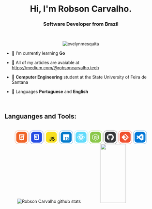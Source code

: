 <h1 align="center">Hi, I'm Robson Carvalho.</h1>

**<h3 align="center">Software Developer from Brazil</h3>**

<br />

<p align="center"> <img src="https://komarev.com/ghpvc/?username=Robson-Carvalho&label=Profile%20views&color=8236fd&style=flat" alt="evelynmesquita" /> </p>

- 🌱 I’m currently learning **Go**

- 📃 All of my articles are avaiable at https://medium.com/@robsoncarvalho.tech

- 🎒 **Computer Engineering** student at the State University of Feira de Santana

- 📕 Languages **Portuguese** and **English**

<br/>

## **Languanges and Tools:**

<br>

<div align="center">
  <img align="center" alt="" height="45" width="45" src="./assets/63ebb01d6097155058b29f04_html icon.svg">
  <img align="center" alt=""  alt="" height="45" width="45" src="./assets/63e28566b964feabada98678_CSS.svg">
  <img align="center" alt=""  alt="" height="45" width="45" src="./assets/63e285646102e52b02e51fab_JAVASCRIPT.svg">
  <img align="center" alt="" alt="" height="45" width="45" src="./assets/63e285646102e5cae8e51fac_TYPESCRIPT.svg">
  <img align="center" alt="" alt="" height="45" width="45" src="./assets/63e28563ec11b09d7b78671a_REACT.svg">
  <img align="center" alt="" alt="" height="45" width="45" src="./assets/63e28563aeabe1165b9fb3c5_NODEJS.svg">
  <img align="center" alt="" alt="" height="45" width="45" src="./assets/63e28560ec11b09adc78670c_GITHUB.svg">
  <img align="center" alt="" alt="" height="45" width="45" src="./assets/63e2856153c54c13c3ed0020_GIT.svg">
  <img align="center" alt="" alt="" height="45" width="45" src="./assets/63e285604d2c7f733846e6c5_VS CODE.svg">
<div>

<div align="center">  
  <img width="49%" height="195px" src="https://github-readme-stats.vercel.app/api?username=robson-carvalho&show_icons=true&count_private=true&hide_border=true&title_color=fff&icon_color=8236fd&text_color=c9d1d9&bg_color=0d1117" alt="Robson Carvalho github stats" /> 
  <img width="41%" height="195px" src="https://github-readme-stats.vercel.app/api/top-langs/?username=robson-carvalho&layout=compact&hide_border=true&title_color=fff&text_color=ccc&bg_color=0d1117" />
</div>
